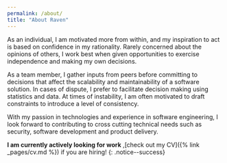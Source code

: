 ```yaml
---
permalink: /about/
title: "About Raven"
---
```


As an individual, I am motivated more from within, and my inspiration to act is based on confidence in my rationality. Rarely concerned about the opinions of others, I work best when given opportunities to exercise independence and making my own decisions.

As a team member, I gather inputs from peers before committing to decisions that affect the scalability and maintainability of a software solution. In cases of dispute, I prefer to facilitate decision making using statistics and data. At times of instability, I am often motivated to draft constraints to introduce a level of consistency.

With my passion in technologies and experience in software engineering, I look forward to contributing to cross cutting technical needs such as security, software development and product delivery.

**I am currently actively looking for work** ,[check out my CV]({% link _pages/cv.md %}) if you are hiring!
{: .notice--success}